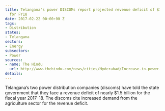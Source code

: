 ```yaml
---
title: Telangana's power DISCOMs report projected revenue deficit of $1.5 billing
  for FY18
date: 2017-02-22 00:00:00 Z
tags:
- Distribution
states:
- Telangana
sectors:
- Energy
subsectors:
- Power
sources:
- name: The Hindu
  url: http://www.thehindu.com/news/cities/Hyderabad/Increase-in-power-tariff-in-Telangana-appears-a-certainty/article17331050.ece
details: 
---
```


Telangana’s two power distribution companies (discoms) have told the state government that they face a revenue deficit of nearly $1.5 billion for the fiscal year 2017-18. The discoms cite increased demand from the agriculture sector for the revenue deficit.
